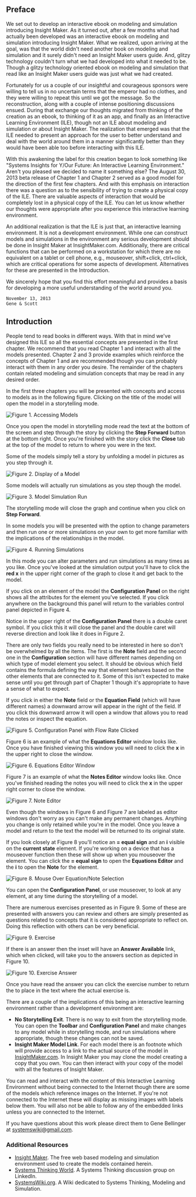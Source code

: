 ## Preface ##

We set out to develop an interactive ebook on modeling and simulation introducing Insight Maker. As it turned out, after a few months what had actually been developed was an interactive ebook on modeling and simulation introducing Insight Maker. What we realized, upon arriving at the goal, was that the world didn't need another book on modeling and simulation and it surely didn't need an Insight Maker users guide. And, glitzy technology couldn't turn what we had developed into what it needed to be. Though a glitzy technology oriented ebook on modeling and simulation that read like an Insight Maker users guide was just what we had created.

Fortunately for us a couple of our insightful and courageous sponsors were willing to tell us in no uncertain terms that the emperor had no clothes, and they were willing to repeat this until we got the message. So the reconstruction, along with a couple of intense positioning discussions ensued. During that exchange our thoughts migrated from thinking of the creation as an ebook, to thinking of it as an app, and finally as an Interactive Learning Environment (ILE), though not an ILE about modeling and simulation or about Insight Maker. The realization that emerged was that the ILE needed to present an approach for the user to better understand and deal with the world around them in a manner significantly better than they would have been able too before interacting with this ILE.

With this awakening the label for this creation began to look something like "Systems Insights for Y/Our Future: An Interactive Learning Environment." Aren't you pleased we decided to name it something else? The August 30, 2013 beta release of Chapter 1 and Chapter 2 served as a good model for the direction of the first few chapters. And with this emphasis on interaction there was a question as to the sensibility of trying to create a physical copy of the ILE. There are valuable aspects of interaction that would be completely lost in a physical copy of the ILE. You can let us know whether our thoughts were appropriate after you experience this interactive learning environment.

An additional realization is that the ILE is just that, an interactive learning environment. It is not a development environment. While one can construct models and simulations in the environment any serious development should be done in Insight Maker at InsightMaker.com. Additionally, there are critical functions that can be performed on a workstation for which there are no equivalent on a tablet or cell phone, e.g., mouseover, shift+click, ctrl+click, which are critical operations for some  aspects of development. Alternatives for these are presented in the Introduction.

We sincerely hope that you find this effort meaningful and provides a basis for developing a more useful understanding of the world around you.

~~~~~
November 13, 2013
Gene & Scott
~~~~~

## Introduction ##

People tend to read books in different ways. With that in mind we've designed this ILE so all the essential concepts are presented in the first chapter. We recommend that you read Chapter 1 and interact with all the models presented. Chapter 2 and 3 provide examples which reinforce the concepts of Chapter 1 and are recommended though you can probably interact with them in any order you desire. The remainder of the chapters contain related modeling and simulation concepts that may be read in any desired order.

In the first three chapters you will be presented with concepts and access to models as in the following figure. Clicking on the title of the model will open the model in a storytelling mode.

![Figure 1. Accessing Models](00-intro-01.png)

Once you open the model in storytelling mode read the text at the bottom of the screen and step through the story by clicking the **Step Forward** button at the bottom right. Once you're finished with the story click the **Close** tab at the top of the model to return to where you were in the text.

Some of the models simply tell a story by unfolding a model in pictures as you step through it.

![Figure 2. Display of a Model](00-intro-02.png)

Some models will actually run simulations as you step though the model. 

![Figure 3. Model Simulation Run](00-intro-03.png)

The storytelling mode will close the graph and continue when you click on **Step Forward**.

In some models you will be presented with the option to change parameters and then run one or more simulations on your own to get more familiar with the implications of the relationships in the model.

![Figure 4. Running Simulations](00-intro-04.png)

In this mode you can alter parameters and run simulations as many times as you like. Once you've looked at the simulation output you'll have to click the **red x** in the upper right corner of the graph to close it and get back to the model.

If you click on an element of the model the **Configuration Panel** on the right shows all the attributes for the element you've selected. If you click anywhere on the background this panel will return to the variables control panel depicted in Figure 4.

Notice in the upper right of the **Configuration Panel** there is a double caret symbol. If you click this it will close the panel and the double caret will reverse direction and look like it does in Figure 2.

There are only two fields you really need to be interested in here so don't be overwhelmed by all the items. The first is the **Note** field and the second one in the **Configuration** section will have different names depending on which type of model element you select. It should be obvious which field contains the formula defining the way that element behaves based on the other elements that are connected to it. Some of this isn't expected to make sense until you get through part of Chapter 1 though it's appropriate to have a sense of what to expect.

If you click in either the **Note** field or the **Equation Field** (which will have different names) a downward arrow will appear in the right of the field. If you click this downward arrow it will open a window that allows you to read the notes or inspect the equation.

![Figure 5. Configuration Panel with Flow Rate Clicked](00-intro-05.png)

Figure 6 is an example of what the **Equations Editor** window looks like. Once you have finished viewing this window you will need to click the **x** in the upper right to close the window.

![Figure 6. Equations Editor Window](00-intro-06.png)

Figure 7 is an example of what the **Notes Editor** window looks like. Once you've finished reading the notes you will need to click the **x** in the upper right corner to close the window.

![Figure 7. Note Editor](00-intro-07.png)

Even though the windows in Figure 6 and Figure 7 are labeled as editor windows don't worry as you can't make any permanent changes. Anything you change is only retained while you're in the model. Once you leave a model and return to the text the model will be returned to its original state.

If you look closely at Figure 8 you'll notice an **= equal sign** and an **i** visible on the **current state** element. If you're working on a device that has a mouseover function then these will show up when you mouseover the element. You can click the **= equal sign** to open the **Equations Editor** and the **i** to open the **Note** for the element.

![Figure 8. Mouse Over Equation/Note Selection](00-intro-08.png)

You can open the **Configuration Panel**, or use mouseover, to look at any element, at any time during the storytelling of a model.

There are numerous exercises presented as in Figure 9. Some of these are presented with answers you can review and others are simply presented as questions related to concepts that it is considered appropriate to reflect on. Doing this reflection with others can be very beneficial.

![Figure 9. Exercise](00-intro-09.png)

If there is an answer then the inset will have an **Answer Available** link, which when clicked, will take you to the answers section as depicted in Figure 10.

![Figure 10. Exercise Answer](00-intro-10.png)

Once you have read the answer you can click the exercise number to return the to place in the text where the actual exercise is.

There are a couple of the implications of this being an interactive learning environment rather than a development environment are:

- **No Storytelling Exit**. There is no way to exit from the storytelling mode. You can open the **Toolbar** and **Configuration Panel** and make changes to any model while in storytelling mode, and run simulations where appropriate, though these changes can not be saved.
- **Insight Maker Model Link**. For each model there is an footnote which will provide access to a link to the actual source of the model in [InsightMaker.com](http://insightmaker.com/). In Insight Maker you may clone the model creating a copy that you own. You can then interact with your copy of the model with all the features of Insight Maker.

You can read and interact with the content of this Interactive Learning Environment without being connected to the Internet though there are some of the models which reference images on the Internet. If you're not connected to the Internet these will display as missing images with labels below them. You will also not be able to follow any of the embedded links unless you are connected to the Internet.

If you have questions about this work please direct them to Gene Bellinger at [systemswiki@gmail.com](mailto:systemswiki@gmail.com).

### Additional Resources ###

- [Insight Maker](http://insightmaker.com/). The free web based modeling and simulation environment used to create the models contained herein.
- [Systems Thinking World](http://www.linkedin.com/groups/Systems-Thinking-World-2639211). A Systems Thinking discussion group on LinkedIn.
- [SystemsWiki.org](http://www.systemswiki.org/). A Wiki dedicated to Systems Thinking, Modeling and Simulation.